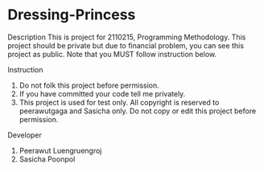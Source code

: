 # Dressing-Princess
Description
	This is project for 2110215, Programming Methodology. This project should be private but due to financial problem, you can see this project as public. Note that you MUST follow instruction below.
	
Instruction
1. Do not folk this project before permission.
2. If you have committed your code tell me privately.
3. This project is used for test only. All copyright is reserved to peerawutgaga and Sasicha only. Do not copy or edit this project before permission.

Developer
1. Peerawut Luengruengroj
2. Sasicha Poonpol
